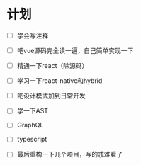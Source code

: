 # 计划

- [ ] 学会写注释
- [ ] 吧vue源码完全读一遍，自己简单实现一下
- [ ] 精通一下react（除源码）
- [ ] 学习一下react-native和hybrid
- [ ] 吧设计模式加到日常开发
- [ ] 学一下AST
- [ ] GraphQL
- [ ] typescript
- [ ] 最后重构一下几个项目，写的忒难看了


